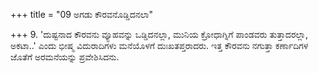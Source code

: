 +++
title = "09 ಅಗಡು ಕೌರವನೊಡ್ಡಿದನಲಾ"

+++
9. 'ದುಷ್ಟನಾದ ಕೌರವನು ವ್ಯೂಹವನ್ನು ಒಡ್ಡಿದನಲ್ಲಾ, ಮುನಿಯ ಕ್ರೋಧಾಗ್ನಿಗೆ ಪಾಂಡವರು ತುತ್ತಾದರಲ್ಲಾ, ಅಕಟಾ..' ಎಂದು ಭೀಷ್ಮ ವಿದುರಾದಿಗಳು ಮನೆಯೊಳಗೆ ದುಃಖತಪ್ತರಾದರು. ಇತ್ತ ಕೌರವನು ನಗುತ್ತಾ ಕರ್ಣಾದಿಗಳ ಜೊತೆಗೆ ಅರಮನೆಯನ್ನು ಪ್ರವೇಶಿಸಿದನು.